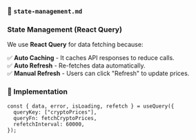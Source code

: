 ### 📄 **`state-management.md`**

### **State Management (React Query)**

We use **React Query** for data fetching because:

✅ **Auto Caching** - It caches API responses to reduce calls.  
✅ **Auto Refresh** - Re-fetches data automatically.  
✅ **Manual Refresh** - Users can click "Refresh" to update prices.  

### **🔹 Implementation**
```tsx
const { data, error, isLoading, refetch } = useQuery({
  queryKey: ["cryptoPrices"],
  queryFn: fetchCryptoPrices,
  refetchInterval: 60000,
});
